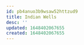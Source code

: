 ```yaml
---
id: pb4anuo3b9wsaw52httzud9
title: Indian Wells
desc: ''
updated: 1648402067655
created: 1648402067655
---
```



